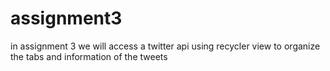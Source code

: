 # assignment3
in assignment 3 we will access a twitter api using recycler view to organize the tabs and information of the tweets

